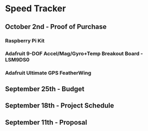 # Speed Tracker

## October 2nd - Proof of Purchase
### Raspberry Pi Kit


### Adafruit 9-DOF Accel/Mag/Gyro+Temp Breakout Board - LSM9DS0


### Adafruit Ultimate GPS FeatherWing


## September 25th - Budget


## September 18th - Project Schedule 


## September 11th - Proposal  

